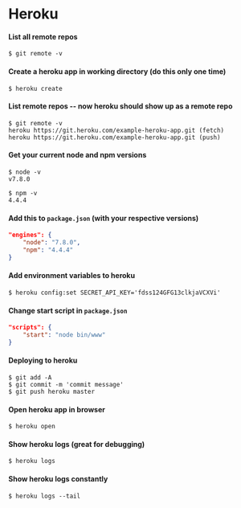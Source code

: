 # Heroku

#### List all remote repos

    $ git remote -v


#### Create a heroku app in working directory (do this only one time)

    $ heroku create


#### List remote repos -- now heroku should show up as a remote repo

    $ git remote -v
    heroku https://git.heroku.com/example-heroku-app.git (fetch)
    heroku https://git.heroku.com/example-heroku-app.git (push)


#### Get your current node and npm versions

    $ node -v
    v7.8.0

    $ npm -v
    4.4.4


#### Add this to `package.json` (with your respective versions)

```json
"engines": {
    "node": "7.8.0",
    "npm": "4.4.4"
}
```


#### Add environment variables to heroku

    $ heroku config:set SECRET_API_KEY='fdss124GFG13clkjaVCXVi'


#### Change start script in `package.json`

```json
"scripts": {
    "start": "node bin/www"
}
```

#### Deploying to heroku

    $ git add -A
    $ git commit -m 'commit message'
    $ git push heroku master


#### Open heroku app in browser

    $ heroku open


#### Show heroku logs (great for debugging)

    $ heroku logs

#### Show heroku logs constantly

    $ heroku logs --tail

